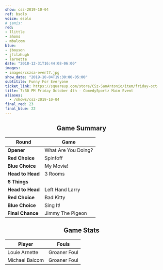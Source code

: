 ```yaml
---
show: csz-2019-10-04
ref: bsolo
voice: esolo
# janis:
red:
- llittle
- ahons
- mbalcom
blue:
- jboyson
- jfitzhugh
- larnette
date: "2018-12-31T16:44:08-06:00"
images:
- images/cszsa-event7.jpg
show_date: "2019-10-04T19:30:00-05:00"
subtitile: Funny For Everyone
ticket_link: https://squareup.com/store/CSz-SanAntonio/item/friday-oct-th-pm-comedysportz-main-event
title: 7:30 PM Friday October 4th - ComedySportz Main Event
aliases:
  - /shows/csz-2019-10-04
final_red: 23
final_blue: 22
---
```


<center>

## Game Summary

| **Round** | **Game** |
|--------------|------|
| **Opener**       |What Are You Doing?|
| **Red Choice**   |Spinfoff|
| **Blue Choice**  |My Movie!|
| **Head to Head** |3 Rooms|
| **6 Things**     |      |
| **Head to Head** |Left Hand Larry|
| **Red Choice**   |Bad Kitty|
| **Blue Choice**  |Sing It!|
| **Final Chance** |Jimmy The Pigeon|

## Game Stats

| **Player** | **Fouls** |
|--------|-------|
|Louie Arnette|Groaner Foul|
|Michael Balcom   |Groaner Foul|


</center>
